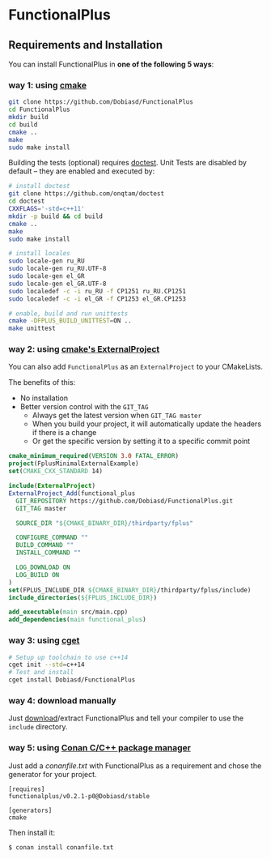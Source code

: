 FunctionalPlus
==============

Requirements and Installation
-----------------------------

You can install FunctionalPlus in **one of the following 5 ways**:


### way 1: using [cmake](https://cmake.org/)

```bash
git clone https://github.com/Dobiasd/FunctionalPlus
cd FunctionalPlus
mkdir build
cd build
cmake ..
make
sudo make install
```

Building the tests (optional) requires [doctest](https://github.com/onqtam/doctest). Unit Tests are disabled by default – they are enabled and executed by:

```bash
# install doctest
git clone https://github.com/onqtam/doctest
cd doctest
CXXFLAGS='-std=c++11'
mkdir -p build && cd build
cmake ..
make
sudo make install

# install locales
sudo locale-gen ru_RU
sudo locale-gen ru_RU.UTF-8
sudo locale-gen el_GR
sudo locale-gen el_GR.UTF-8
sudo localedef -c -i ru_RU -f CP1251 ru_RU.CP1251
sudo localedef -c -i el_GR -f CP1253 el_GR.CP1253

# enable, build and run unittests
cmake -DFPLUS_BUILD_UNITTEST=ON ..
make unittest
```


### way 2: using [cmake's ExternalProject](https://cmake.org/cmake/help/v3.0/module/ExternalProject.html)

You can also add `FunctionalPlus` as an `ExternalProject` to your CMakeLists.

The benefits of this:

- No installation
- Better version control with the `GIT_TAG`
  - Always get the latest version when `GIT_TAG master`
  - When you build your project, it will automatically update the headers if there is a change
  - Or get the specific version by setting it to a specific commit point


```cmake
cmake_minimum_required(VERSION 3.0 FATAL_ERROR)
project(FplusMinimalExternalExample)
set(CMAKE_CXX_STANDARD 14)

include(ExternalProject)
ExternalProject_Add(functional_plus
  GIT_REPOSITORY https://github.com/Dobiasd/FunctionalPlus.git
  GIT_TAG master

  SOURCE_DIR "${CMAKE_BINARY_DIR}/thirdparty/fplus"

  CONFIGURE_COMMAND ""
  BUILD_COMMAND ""
  INSTALL_COMMAND ""

  LOG_DOWNLOAD ON
  LOG_BUILD ON
)
set(FPLUS_INCLUDE_DIR ${CMAKE_BINARY_DIR}/thirdparty/fplus/include)
include_directories(${FPLUS_INCLUDE_DIR})

add_executable(main src/main.cpp)
add_dependencies(main functional_plus)
```


### way 3: using [cget](https://github.com/pfultz2/cget/)

```bash
# Setup up toolchain to use c++14
cget init --std=c++14
# Test and install
cget install Dobiasd/FunctionalPlus
```


### way 4: download manually

Just [download](https://github.com/Dobiasd/FunctionalPlus/archive/master.zip)/extract FunctionalPlus and tell your compiler to use the `include` directory.


### way 5: using [Conan C/C++ package manager](https://conan.io)

Just add a *conanfile.txt* with FunctionalPlus as a requirement and chose the generator for your project.

```
[requires]
functionalplus/v0.2.1-p0@Dobiasd/stable

[generators]
cmake
```

Then install it:

```
$ conan install conanfile.txt
```
